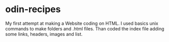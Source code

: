 # odin-recipes
My first attempt at making a Website coding on HTML.
I used basics unix commands to make folders and .html files.
Than coded the index file adding some links, headers, images and list.